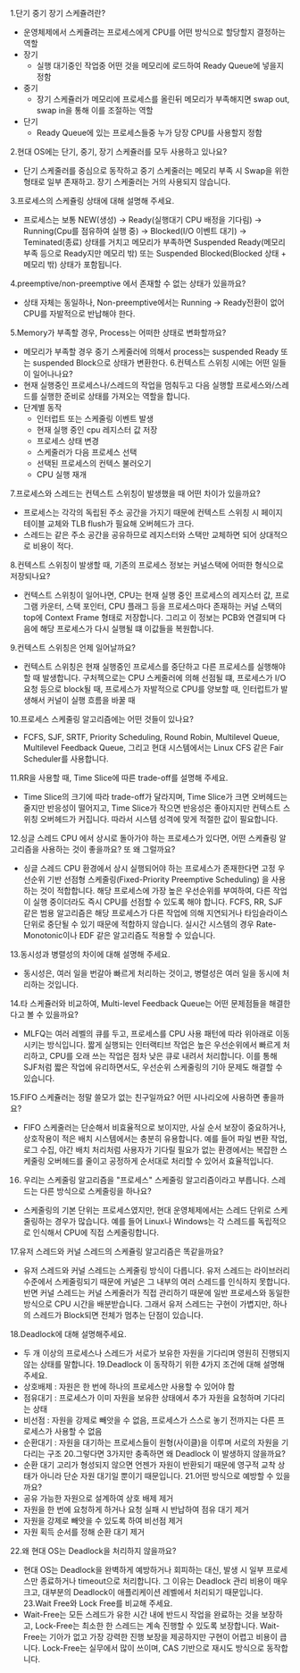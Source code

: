 1.단기 중기 장기 스케쥴려란?
- 운영체제에서 스케쥴려는 프로세스에게 CPU를 어떤 방식으로 할당할지 결정하는 역할
- 장기
  +  실행 대기중인 작업중 어떤 것을 메모리에 로드하여 Ready Queue에 넣을지 정함
- 중기
  + 장기 스케쥴러가 메모리에 프로세스를 올린뒤 메모리가 부족해지면 swap out, swap in을 통해 이를 조절하는 역할
- 단기
  + Ready Queue에 있는 프로세스들중 누가 당장 CPU를 사용할지 정함

2.현대 OS에는 단기, 중기, 장기 스케쥴러를 모두 사용하고 있나요?
- 단기 스케줄러를 중심으로 동작하고 중기 스케줄러는 메모리 부족 시 Swap을 위한 형태로 일부 존재하고. 장기 스케줄러는 거의 사용되지 않습니다.

3.프로세스의 스케쥴링 상태에 대해 설명해 주세요.
- 프로세스는 보통 NEW(생성) -> Ready(실행대기 CPU 배정을 기다림) -> Running(Cpu를 점유하여 실행 중) -> Blocked(I/O 이벤트 대기) -> Teminated(종료) 상태를 거치고 메모리가 부족하면 Suspended Ready(메모리 부족 등으로 Ready지만 메모리 밖) 또는 Suspended Blocked(Blocked 상태 + 메모리 밖) 상태가 포함됩니다.

4.preemptive/non-preemptive 에서 존재할 수 없는 상태가 있을까요?
- 상태 자체는 동일하나, Non-preemptive에서는 Running -> Ready전환이 없어 CPU를 자발적으로 반납해야 한다.
  
5.Memory가 부족할 경우, Process는 어떠한 상태로 변화할까요?
- 메모리가 부족할 경우 중기 스케줄러에 의해서 process는 suspended Ready 또는 suspended Block으로 상태가 변환한다.
6.컨텍스트 스위칭 시에는 어떤 일들이 일어나나요?
- 현재 실행중인 프로세스나/스레드의 작업을 멈춰두고 다음 실행할 프로세스와/스레드를 실행한 준비로 상태를 가져오는 역할을 합니다.
- 단계별 동작
  + 인터럽트 또는 스케줄링 이벤트 발생
  + 현재 실행 중인 cpu 레지스터 값 저장
  + 프로세스 상태 변경
  + 스케줄러가 다음 프로세스 선택
  + 선택된 프로세스의 컨텍스 불러오기
  + CPU 실행 재개 

7.프로세스와 스레드는 컨텍스트 스위칭이 발생했을 때 어떤 차이가 있을까요?
- 프로세스는 각각의 독립된 주소 공간을 가지기 때문에 컨텍스트 스위칭 시 페이지 테이블 교체와 TLB flush가 필요해 오버헤드가 크다.
- 스레드는 같은 주소 공간을 공유하므로 레지스터와 스택만 교체하면 되어 상대적으로 비용이 적다.

8.컨텍스트 스위칭이 발생할 때, 기존의 프로세스 정보는 커널스택에 어떠한 형식으로 저장되나요?
- 컨텍스트 스위칭이 일어나면, CPU는 현재 실행 중인 프로세스의 레지스터 값, 프로그램 카운터, 스택 포인터, CPU 플래그 등을 프로세스마다 존재하는 커널 스택의 top에 Context Frame 형태로 저장합니다. 그리고 이 정보는 PCB와 연결되며 다음에 해당 프로세스가 다시 실행될 떄 이값들을 복원합니다.

9.컨텍스트 스위칭은 언제 일어날까요?
- 컨텍스트 스위칭은 현재 실행중인 프로세스를 중단하고 다른 프로세스를 실행해야 할 때 발생합니다. 구처젝으로는 CPU 스케줄러에 의해 선점될 떄, 프로세스가 I/O 요청 등으로 block될 때, 프로세스가 자발적으로 CPU를 양보할 때, 인터럽트가 발생해서 커널이 실행 흐름을 바꿀 때

10.프로세스 스케줄링 알고리즘에는 어떤 것들이 있나요?
- FCFS, SJF, SRTF, Priority Scheduling, Round Robin, Multilevel Queue, Multilevel Feedback Queue, 그리고 현대 시스템에서는 Linux CFS 같은 Fair Scheduler를 사용합니다.

11.RR을 사용할 때, Time Slice에 따른 trade-off를 설명해 주세요.
- Time Slice의 크기에 따라 trade-off가 달라지며, Time Slice가 크면 오버헤드는 줄지만 반응성이 떨어지고, Time Slice가 작으면 반응성은 좋아지지만 컨텍스트 스위칭 오버헤드가 커집니다. 따라서 시스템 성격에 맞게 적절한 값이 필요합니다.

12.싱글 스레드 CPU 에서 상시로 돌아가야 하는 프로세스가 있다면, 어떤 스케쥴링 알고리즘을 사용하는 것이 좋을까요? 또 왜 그럴까요?
- 싱글 스레드 CPU 환경에서 상시 실행되어야 하는 프로세스가 존재한다면
고정 우선순위 기반 선점형 스케줄링(Fixed-Priority Preemptive Scheduling) 을 사용하는 것이 적합합니다.
해당 프로세스에 가장 높은 우선순위를 부여하여,
다른 작업이 실행 중이더라도 즉시 CPU를 선점할 수 있도록 해야 합니다.
FCFS, RR, SJF 같은 범용 알고리즘은
해당 프로세스가 다른 작업에 의해 지연되거나 타임슬라이스 단위로 중단될 수 있기 때문에 적합하지 않습니다.
실시간 시스템의 경우 Rate-Monotonic이나 EDF 같은 알고리즘도 적용할 수 있습니다.

13.동시성과 병렬성의 차이에 대해 설명해 주세요.
- 동시성은, 여러 일을 번갈아 빠르게 처리하는 것이고, 병렬성은 여러 일을 동시에 처리하는 것입니다.

14.타 스케쥴러와 비교하여, Multi-level Feedback Queue는 어떤 문제점들을 해결한다고 볼 수 있을까요?
- MLFQ는 여러 레벨의 큐를 두고, 프로세스를 CPU 사용 패턴에 따라 위아래로 이동시키는 방식입니다.
짧게 실행되는 인터랙티브 작업은 높은 우선순위에서 빠르게 처리하고,
CPU를 오래 쓰는 작업은 점차 낮은 큐로 내려서 처리합니다.
이를 통해 SJF처럼 짧은 작업에 유리하면서도,
우선순위 스케줄링의 기아 문제도 해결할 수 있습니다.

15.FIFO 스케쥴러는 정말 쓸모가 없는 친구일까요? 어떤 시나리오에 사용하면 좋을까요?
- FIFO 스케줄러는 단순해서 비효율적으로 보이지만,
사실 순서 보장이 중요하거나, 상호작용이 적은 배치 시스템에서는 충분히 유용합니다.
예를 들어 파일 변환 작업, 로그 수집, 야간 배치 처리처럼
사용자가 기다릴 필요가 없는 환경에서는
복잡한 스케줄링 오버헤드를 줄이고 공정하게 순서대로 처리할 수 있어서 효율적입니다.
16. 우리는 스케줄링 알고리즘을 "프로세스" 스케줄링 알고리즘이라고 부릅니다. 스레드는 다른 방식으로 스케줄링을 하나요?
- 스케줄링의 기본 단위는 프로세스였지만,
현대 운영체제에서는 스레드 단위로 스케줄링하는 경우가 많습니다.
예를 들어 Linux나 Windows는 각 스레드를 독립적으로 인식해서
CPU에 직접 스케줄링합니다.

17.유저 스레드와 커널 스레드의 스케쥴링 알고리즘은 똑같을까요?
- 유저 스레드와 커널 스레드는 스케줄링 방식이 다릅니다.
유저 스레드는 라이브러리 수준에서 스케줄링되기 때문에
커널은 그 내부의 여러 스레드를 인식하지 못합니다.
반면 커널 스레드는 커널 스케줄러가 직접 관리하기 때문에
일반 프로세스와 동일한 방식으로 CPU 시간을 배분받습니다.
그래서 유저 스레드는 구현이 가볍지만,
하나의 스레드가 Block되면 전체가 멈추는 단점이 있습니다.

18.Deadlock에 대해 설명해주세요.
- 두 개 이상의 프로세스나 스레드가 서로가 보유한 자원을 기다리며 영원히 진행되지 않는 상태를 말합니다.
19.Deadlock 이 동작하기 위한 4가지 조건에 대해 설명해 주세요.
- 상호배제 : 자원은 한 번에 하나의 프로세스만 사용할 수 있어야 함
- 점유대기 : 프로세스가 이미 자원을 보유한 상태에서 추가 자원을 요청하며 기다리는 상태
- 비선점 : 자원을 강제로 빼앗을 수 없음, 프로세스가 스스로 놓기 전까지는 다른 프로세스가 사용할 수 없음
- 순환대기 : 자원을 대기하는 프로세스들이 원형(사이클)을 이루며 서로의 자원을 기다리는 구조
20.그렇다면 3가지만 충족하면 왜 Deadlock 이 발생하지 않을까요?
- 순환 대기 고리가 형성되지 않으면 언젠가 자원이 반환되기 때문에 영구적 교착 상태가 아니라 단순 자원 대기일 뿐이기 때문입니다.
21.어떤 방식으로 예방할 수 있을까요?
- 공유 가능한 자원으로 설계하여 상호 배제 제거
- 자원을 한 번에 요청하게 하거나 요청 실패 시 반납하여 점유 대기 제거
- 자원을 강제로 빼앗을 수 있도록 하여 비선점 제거
- 자원 획득 순서를 정해 순환 대기 제거
  
22.왜 현대 OS는 Deadlock을 처리하지 않을까요?
- 현대 OS는 Deadlock을 완벽하게 예방하거나 회피하는 대신,
발생 시 일부 프로세스만 종료하거나 timeout으로 처리합니다.
그 이유는 Deadlock 관리 비용이 매우 크고,
대부분의 Deadlock이 애플리케이션 레벨에서 처리되기 때문입니다.
23.Wait Free와 Lock Free를 비교해 주세요.
- Wait-Free는 모든 스레드가 유한 시간 내에 반드시 작업을 완료하는 것을 보장하고,
Lock-Free는 최소한 한 스레드는 계속 진행할 수 있도록 보장합니다.
Wait-Free는 기아가 없고 가장 강력한 진행 보장을 제공하지만 구현이 어렵고 비용이 큽니다.
Lock-Free는 실무에서 많이 쓰이며, CAS 기반으로 재시도 방식으로 동작합니다.

